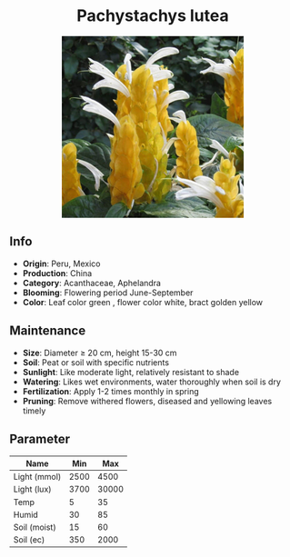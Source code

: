<h1 align='center'>Pachystachys lutea</h1>
<p align="center">
    <img 
        align='center'
        width='320'
        src="../images/pachystachys lutea.png" 
        alt='Pachystachys lutea' />
</p>

## Info

 - **Origin**: Peru, Mexico
 - **Production**: China
 - **Category**: Acanthaceae, Aphelandra
 - **Blooming**: Flowering period June-September
 - **Color**: Leaf color green , flower color white, bract golden yellow

## Maintenance

 - **Size**: Diameter ≥ 20 cm, height 15-30 cm
 - **Soil**: Peat or soil with specific nutrients
 - **Sunlight**: Like moderate light, relatively resistant to shade
 - **Watering**: Likes wet environments, water thoroughly when soil is dry
 - **Fertilization**: Apply 1-2 times monthly in spring
 - **Pruning**: Remove withered flowers, diseased and yellowing leaves timely

## Parameter

| Name         | Min  | Max   |
|--------------|------|-------|
| Light (mmol) | 2500 | 4500  |
| Light (lux)  | 3700 | 30000 |
| Temp         | 5    | 35    |
| Humid        | 30   | 85    |
| Soil (moist) | 15   | 60    |
| Soil (ec)    | 350  | 2000  |